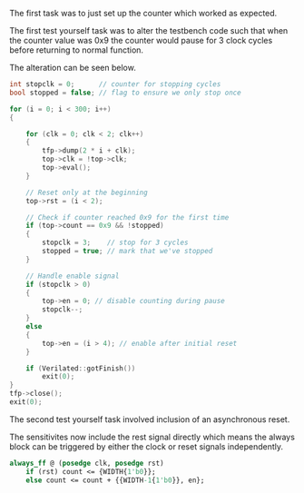 The first task was to just set up the counter which worked as expected. 

The first test yourself task was to alter the testbench code such that when the counter value was 0x9 the counter would pause for 3 clock cycles before returning to normal function. 

The alteration can be seen below. 

```c++
int stopclk = 0;      // counter for stopping cycles
bool stopped = false; // flag to ensure we only stop once

for (i = 0; i < 300; i++)
{

    for (clk = 0; clk < 2; clk++)
    {
        tfp->dump(2 * i + clk);
        top->clk = !top->clk;
        top->eval();
    }

    // Reset only at the beginning
    top->rst = (i < 2);

    // Check if counter reached 0x9 for the first time
    if (top->count == 0x9 && !stopped)
    {
        stopclk = 3;    // stop for 3 cycles
        stopped = true; // mark that we've stopped
    }

    // Handle enable signal
    if (stopclk > 0)
    {
        top->en = 0; // disable counting during pause
        stopclk--;
    }
    else
    {
        top->en = (i > 4); // enable after initial reset
    }

    if (Verilated::gotFinish())
        exit(0);
}
tfp->close();
exit(0);
```

The second test yourself task involved inclusion of an asynchronous reset. 

The sensitivites now include the rest signal directly which means the always block can be triggered by either the clock or reset signals independently.

```sv
always_ff @ (posedge clk, posedge rst)
    if (rst) count <= {WIDTH{1'b0}};
    else count <= count + {{WIDTH-1{1'b0}}, en};
```
